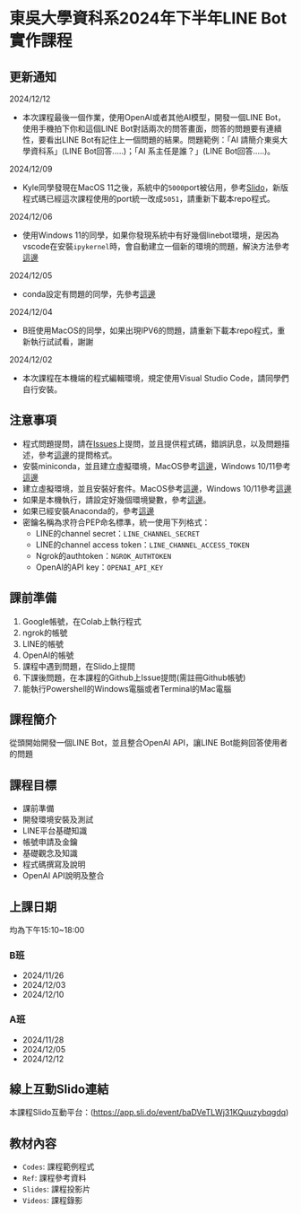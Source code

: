 # 東吳大學資科系2024年下半年LINE Bot實作課程

## 更新通知

2024/12/12
* 本次課程最後一個作業，使用OpenAI或者其他AI模型，開發一個LINE Bot，使用手機拍下你和這個LINE Bot對話兩次的問答畫面，問答的問題要有連續性，要看出LINE Bot有記住上一個問題的結果。問題範例：「AI 請簡介東吳大學資科系」(LINE Bot回答.....)；「AI 系主任是誰？」(LINE Bot回答.....)。

2024/12/09
* Kyle同學發現在MacOS 11之後，系統中的`5000`port被佔用，參考[Slido](https://app.sli.do/event/baDVeTLWj31KQuuzybqgdq)，新版程式碼已經這次課程使用的port統一改成`5051`，請重新下載本repo程式。

2024/12/06
* 使用Windows 11的同學，如果你發現系統中有好幾個linebot環境，是因為vscode在安裝`ipykernel`時，會自動建立一個新的環境的問題，解決方法參考[這邊](https://github.com/joshhu/sculinebot20242nd/issues/2)

2024/12/05
* conda設定有問題的同學，先參考[這邊](https://github.com/joshhu/sculinebot20242nd/issues/1)

2024/12/04
* B班使用MacOS的同學，如果出現IPV6的問題，請重新下載本repo程式，重新執行試試看，謝謝

2024/12/02
* 本次課程在本機端的程式編輯環境，規定使用Visual Studio Code，請同學們自行安裝。

## 注意事項

* 程式問題提問，請在[Issues](https://github.com/joshhu/sculinebot20242nd/issues)上提問，並且提供程式碼，錯誤訊息，以及問題描述，參考[這邊](https://github.com/joshhu/sculinebot2024/issues/10)的提問格式。
* 安裝miniconda，並且建立虛擬環境，MacOS參考[這邊](https://github.com/joshhu/sculinebot2024/issues/1)，Windows 10/11參考[這邊](https://github.com/joshhu/sculinebot2024/issues/3)
* 建立虛擬環境，並且安裝好套件。MacOS參考[這邊](https://github.com/joshhu/sculinebot2024/issues/2)，Windows 10/11參考[這邊](https://github.com/joshhu/sculinebot2024/issues/4)
* 如果是本機執行，請設定好幾個環境變數，參考[這邊](https://github.com/joshhu/sculinebot2024/issues/8)。
* 如果已經安裝Anaconda的，參考[這邊](https://github.com/joshhu/sculinebot2024/issues/5)
* 密鑰名稱為求符合PEP命名標準，統一使用下列格式：
    - LINE的channel secret：`LINE_CHANNEL_SECRET`
    - LINE的channel access token：`LINE_CHANNEL_ACCESS_TOKEN`
    - Ngrok的authtoken：`NGROK_AUTHTOKEN`
    - OpenAI的API key：`OPENAI_API_KEY`

## 課前準備
1. Google帳號，在Colab上執行程式
2. ngrok的帳號
3. LINE的帳號
4. OpenAI的帳號
5. 課程中遇到問題，在Slido上提問
6. 下課後問題，在本課程的Github上Issue提問(需註冊Github帳號)
7. 能執行Powershell的Windows電腦或者Terminal的Mac電腦

## 課程簡介
從頭開始開發一個LINE Bot，並且整合OpenAI API，讓LINE Bot能夠回答使用者的問題

## 課程目標
- 課前準備
- 開發環境安裝及測試
- LINE平台基礎知識
- 帳號申請及金鑰
- 基礎觀念及知識
- 程式碼撰寫及說明
- OpenAI API說明及整合

## 上課日期
均為下午15:10~18:00
### B班
- 2024/11/26
- 2024/12/03
- 2024/12/10

### A班
- 2024/11/28
- 2024/12/05 
- 2024/12/12

## 線上互動Slido連結
 本課程Slido互動平台：(https://app.sli.do/event/baDVeTLWj31KQuuzybqgdq)
 
## 教材內容
- `Codes`: 課程範例程式
- `Ref`: 課程參考資料
- `Slides`: 課程投影片
- `Videos`: 課程錄影
